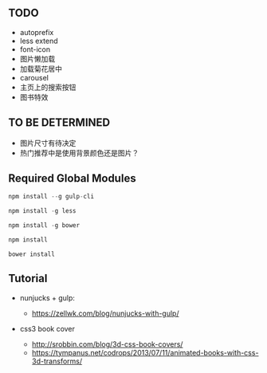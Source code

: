 ## TODO

- autoprefix
- less extend
- font-icon
- 图片懒加载
- 加载菊花居中
- carousel
- 主页上的搜索按钮
- 图书特效

## TO BE DETERMINED

- 图片尺寸有待决定
- 热门推荐中是使用背景颜色还是图片？

## Required Global Modules

```javascript
npm install --g gulp-cli
```

```javascript
npm install -g less
```

```javascript
npm install -g bower
```

```javascript
npm install
```

```javasacript
bower install
```

## Tutorial

- nunjucks + gulp:
    - https://zellwk.com/blog/nunjucks-with-gulp/

- css3 book cover
    - http://srobbin.com/blog/3d-css-book-covers/
    - https://tympanus.net/codrops/2013/07/11/animated-books-with-css-3d-transforms/


